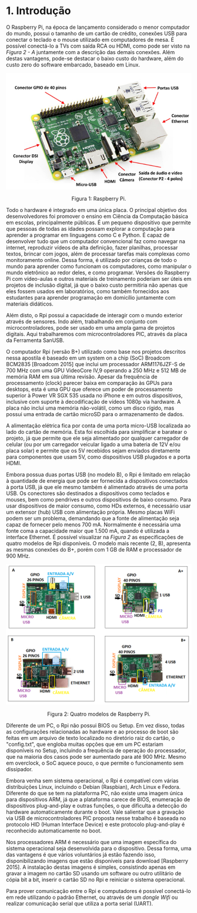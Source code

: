 # 1. Introdução

O Raspberry Pi, na época de lançamento considerado o menor computador do mundo, possui o tamanho de um cartão de crédito, conexões USB para conectar o teclado e o mouse utilizado em computadores de mesa. É possível conectá-lo a TVs com saída RCA ou HDMI, como pode ser visto na _Figura 2 - A_ juntamente com a descrição das demais conexões. Além destas vantagens, pode-se destacar o baixo custo do hardware, além do custo zero do software embarcado, baseado em Linux.

![Raspberry Pi - Conectores](assets/raspberry_pi_-_conectores.jpeg)
<center>Figura 1: Raspberry Pi.</center>

Todo o hardware é integrado em uma única placa. O principal objetivo dos desenvolvedores foi promover o ensino em Ciência da Computação básica em escolas, principalmente públicas. É um pequeno dispositivo que permite que pessoas de todas as idades possam explorar a computação para aprender a programar em linguagens como C e Python. É capaz de desenvolver tudo que um computador convencional faz como navegar na internet, reproduzir vídeos de alta definição, fazer planilhas, processar textos, brincar com jogos, além de processar tarefas mais complexas como monitoramento online. Dessa forma, é utilizado por crianças de todo o mundo para aprender como funcionam os computadores, como manipular o mundo eletrônico ao redor deles, e como programar. Versões do Raspberry Pi com vídeo-aulas e outros materiais de treinamento poderiam ser úteis em projetos de inclusão digital, já que o baixo custo permitiria não apenas que eles fossem usados em laboratórios, como também fornecidos aos estudantes para aprender programação em domicílio juntamente com materiais didáticos.

Além disto, o Rpi possui a capacidade de interagir com o mundo exterior através de sensores. Indo além, trabalhando em conjunto com microcontroladores, pode ser usado em uma ampla gama de projetos digitais. Aqui trabalharemos com microcontroladores PIC, através da placa da Ferramenta SanUSB.

O computador Rpi (versão B+) utilizado como base nos projetos descritos nessa apostila é baseado em um system on a chip (SoC) Broadcom BCM2835 [Broadcom 2015] que inclui um processador ARM1176JZF-S de 700 MHz com uma GPU VideoCore IV,9 operando a 250 MHz e 512 MB de memória RAM em sua última revisão. Apesar da frequência de processamento (clock) parecer baixa em comparação às GPUs para desktops, esta é uma GPU que oferece um poder de processamento superior à Power VR SGX 535 usada no iPhone e em outros dispositivos, inclusive com suporte à decodificação de vídeos 1080p via hardware. A placa não inclui uma memória não-volátil, como um disco rígido, mas possui uma entrada de cartão microSD para o armazenamento de dados.

A alimentação elétrica fica por conta de uma porta micro-USB localizada ao lado do cartão de memória. Esta foi escolhida para simplificar e baratear o projeto, já que permite que ele seja alimentado por qualquer carregador de celular (ou por um carregador veicular ligado a uma bateria de 12V e/ou placa solar) e permite que os 5V recebidos sejam enviados diretamente para componentes que usam 5V, como dispositivos USB plugados e a porta HDMI.

Embora possua duas portas USB (no modelo B), o Rpi é limitado em relação à quantidade de energia que pode ser fornecida a dispositivos conectados à porta USB, já que ele mesmo também é alimentado através de uma porta USB. Os conectores são destinados a dispositivos como teclados e mouses, bem como pendrives e outros dispositivos de baixo consumo. Para usar dispositivos de maior consumo, como HDs externos, é necessário usar um extensor (hub) USB com alimentação própria. Mesmo placas WiFi podem ser um problema, demandando que a fonte de alimentação seja capaz de fornecer pelo menos 700 mA. Normalmente é necessária uma fonte coma a capacidade maior que 1.500 mA, quando é utilizada a interface Ethernet. É possível visualizar na _Figura 2_ as especificações de quatro modelos de Rpi disponíveis. O modelo mais recente (2, B), apresenta as mesmas conexões do B+, porém com 1 GB de RAM e processador de 900 MHz.

![comparação](assets/comparacao.png)

<center>Figura 2: Quatro modelos de Raspberry Pi.</center>

Diferente de um PC, o Rpi não possui BIOS ou Setup. Em vez disso, todas as configurações relacionadas ao hardware e ao processo de boot são feitas em um arquivo de texto localizado no diretório raiz do cartão, o "config.txt", que engloba muitas opções que em um PC estariam disponíveis no Setup, incluindo a frequência de operação do processador, que na maioria dos casos pode ser aumentado para até 900 MHz. Mesmo em overclock, o SoC aquece pouco, o que permite o funcionamento sem dissipador.

Embora venha sem sistema operacional, o Rpi é compatível com várias distribuições Linux, incluindo o Debian (Raspbian), Arch Linux e Fedora. Diferente do que se tem na plataforma PC, não existe uma imagem única para dispositivos ARM, já que a plataforma carece de BIOS, enumeração de dispositivos plug-and-play e outras funções, o que dificulta a detecção do hardware automaticamente durante o boot. Vale salientar que a gravação via USB de microcontroladores PIC proposta nesse trabalho é baseada no protocolo HID (Human Interface Device) e este protocolo plug-and-play é reconhecido automaticamente no boot.

Nos processadores ARM é necessário que uma imagem específica do sistema operacional seja desenvolvida para o dispositivo. Dessa forma, uma das vantagens é que vários voluntários já estão fazendo isso, disponibilizando imagens que estão disponíveis para download [Raspberry 2015]. A instalação destas imagens é simples, consistindo apenas em gravar a imagem no cartão SD usando um software ou outro utilitário de cópia bit a bit, inserir o cartão SD no Rpi e reiniciar o sistema operacional.

Para prover comunicação entre o Rpi e computadores é possível conectá-lo em rede utilizando o padrão Ethernet, ou através de um _dongle Wifi_ ou realizar comunicação serial que utiliza a porta serial (UART).
